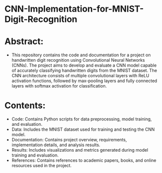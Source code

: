 # CNN-Implementation-for-MNIST-Digit-Recognition
# Abstract:
* This repository contains the code and documentation for a project on handwritten digit recognition using Convolutional Neural Networks (CNNs). The project aims to develop and evaluate a CNN model capable of accurately classifying handwritten digits from the MNIST dataset. The CNN architecture consists of multiple convolutional layers with ReLU activation functions, followed by max-pooling layers and fully connected layers with softmax activation for classification.

# Contents:
* Code: Contains Python scripts for data preprocessing, model training, and evaluation.
* Data: Includes the MNIST dataset used for training and testing the CNN model.
* Documentation: Contains project overview, requirements, implementation details, and analysis results.
* Results: Includes visualizations and metrics generated during model training and evaluation.
* References: Contains references to academic papers, books, and online resources used in the project.
